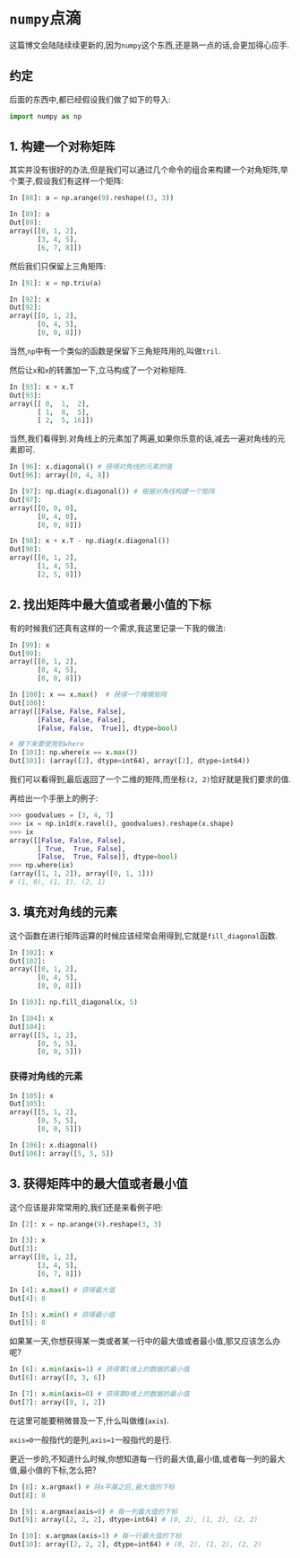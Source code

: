 # `numpy`点滴

这篇博文会陆陆续续更新的,因为`numpy`这个东西,还是熟一点的话,会更加得心应手.



## 约定

后面的东西中,都已经假设我们做了如下的导入:

```python
import numpy as np
```

## 1. 构建一个对称矩阵

其实并没有很好的办法,但是我们可以通过几个命令的组合来构建一个对角矩阵,举个栗子,假设我们有这样一个矩阵:

```python
In [88]: a = np.arange(9).reshape((3, 3))

In [89]: a
Out[89]:
array([[0, 1, 2],
       [3, 4, 5],
       [6, 7, 8]])
```

然后我们只保留上三角矩阵:

```python
In [91]: x = np.triu(a)

In [92]: x
Out[92]:
array([[0, 1, 2],
       [0, 4, 5],
       [0, 0, 8]])
```

当然,`np`中有一个类似的函数是保留下三角矩阵用的,叫做`tril`.

然后让`x`和`x`的转置加一下,立马构成了一个对称矩阵.

```python
In [93]: x + x.T
Out[93]:
array([[ 0,  1,  2],
       [ 1,  8,  5],
       [ 2,  5, 16]])
```

当然,我们看得到.对角线上的元素加了两遍,如果你乐意的话,减去一遍对角线的元素即可.

```python
In [96]: x.diagonal() # 获得对角线的元素的值
Out[96]: array([0, 4, 8])

In [97]: np.diag(x.diagonal()) # 根据对角线构建一个矩阵
Out[97]:
array([[0, 0, 0],
       [0, 4, 0],
       [0, 0, 8]])

In [98]: x + x.T - np.diag(x.diagonal())
Out[98]:
array([[0, 1, 2],
       [1, 4, 5],
       [2, 5, 8]])
```



## 2. 找出矩阵中最大值或者最小值的下标

有的时候我们还真有这样的一个需求,我这里记录一下我的做法:

```python
In [99]: x
Out[99]:
array([[0, 1, 2],
       [0, 4, 5],
       [0, 0, 8]])

In [100]: x == x.max()	# 获得一个掩模矩阵
Out[100]:
array([[False, False, False],
       [False, False, False],
       [False, False,  True]], dtype=bool)

# 接下来要使用到where
In [101]: np.where(x == x.max())
Out[101]: (array([2], dtype=int64), array([2], dtype=int64))
```

我们可以看得到,最后返回了一个二维的矩阵,而坐标`(2, 2)`恰好就是我们要求的值.

再给出一个手册上的例子:

```python
>>> goodvalues = [3, 4, 7]
>>> ix = np.in1d(x.ravel(), goodvalues).reshape(x.shape)
>>> ix
array([[False, False, False],
       [ True,  True, False],
       [False,  True, False]], dtype=bool)
>>> np.where(ix)
(array([1, 1, 2]), array([0, 1, 1]))
# (1, 0), (1, 1), (2, 1)
```

## 3. 填充对角线的元素

这个函数在进行矩阵运算的时候应该经常会用得到,它就是`fill_diagonal`函数.

```python
In [102]: x
Out[102]:
array([[0, 1, 2],
       [0, 4, 5],
       [0, 0, 8]])

In [103]: np.fill_diagonal(x, 5)

In [104]: x
Out[104]:
array([[5, 1, 2],
       [0, 5, 5],
       [0, 0, 5]])
```

### 获得对角线的元素

```python
In [105]: x
Out[105]:
array([[5, 1, 2],
       [0, 5, 5],
       [0, 0, 5]])

In [106]: x.diagonal()
Out[106]: array([5, 5, 5])
```

## 3. 获得矩阵中的最大值或者最小值

这个应该是非常常用的,我们还是来看例子吧:

```python
In [2]: x = np.arange(9).reshape(3, 3)

In [3]: x
Out[3]:
array([[0, 1, 2],
       [3, 4, 5],
       [6, 7, 8]])

In [4]: x.max() # 获得最大值
Out[4]: 8

In [5]: x.min() # 获得最小值
Out[5]: 0
```

如果某一天,你想获得某一类或者某一行中的最大值或者最小值,那又应该怎么办呢?

```python
In [6]: x.min(axis=1) # 获得第1维上的数据的最小值
Out[6]: array([0, 3, 6])

In [7]: x.min(axis=0) # 获得第0维上的数据的最小值
Out[7]: array([0, 1, 2])
```

在这里可能要稍微普及一下,什么叫做维(`axis`).

`axis=0`一般指代的是列,`axis=1`一般指代的是行.

更近一步的,不知道什么时候,你想知道每一行的最大值,最小值,或者每一列的最大值,最小值的下标,怎么把?

```python
In [8]: x.argmax() # 将x平展之后,最大值的下标
Out[8]: 8

In [9]: x.argmax(axis=0) # 每一列最大值的下标
Out[9]: array([2, 2, 2], dtype=int64) # (0, 2), (1, 2), (2, 2)

In [10]: x.argmax(axis=1) # 每一行最大值的下标
Out[10]: array([2, 2, 2], dtype=int64) # (0, 2), (1, 2), (2, 2)
```

